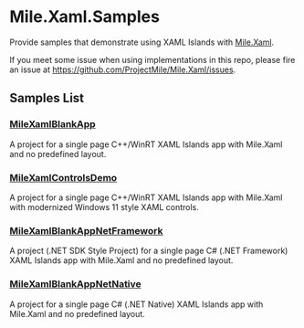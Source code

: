 ﻿# Mile.Xaml.Samples

Provide samples that demonstrate using XAML Islands with
[Mile.Xaml](https://github.com/ProjectMile/Mile.Xaml).

If you meet some issue when using implementations in this repo, please fire an
issue at https://github.com/ProjectMile/Mile.Xaml/issues.

## Samples List

### [MileXamlBlankApp](MileXamlBlankApp)

A project for a single page C++/WinRT XAML Islands app with Mile.Xaml and no
predefined layout.

### [MileXamlControlsDemo](MileXamlControlsDemo)

A project for a single page C++/WinRT XAML Islands app with Mile.Xaml with
modernized Windows 11 style XAML controls.

### [MileXamlBlankAppNetFramework](MileXamlBlankAppNetFramework)

A project (.NET SDK Style Project) for a single page C# (.NET Framework) XAML Islands app with Mile.Xaml and no
predefined layout.

### [MileXamlBlankAppNetNative](MileXamlBlankAppNetNative)

A project for a single page C# (.NET Native) XAML Islands app with Mile.Xaml and no
predefined layout.
